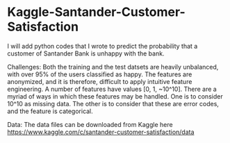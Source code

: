 # Kaggle-Santander-Customer-Satisfaction

I will add python codes that I wrote to predict the probability that a customer of Santander Bank is unhappy with the bank.

Challenges:
Both the training and the test datsets are heavily unbalanced, with over 95% of the users classified as happy.
The features are anonymized, and it is therefore, difficult to apply intuitive feature engineering.
A number of features have values [0, 1, ~10^10]. There are a myriad of ways in which these features may be handled. One is to consider 10^10 as missing data. The other is to consider that these are error codes, and the feature is categorical. 


Data:
The data files can be downloaded from Kaggle here https://www.kaggle.com/c/santander-customer-satisfaction/data
